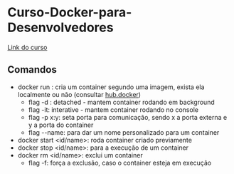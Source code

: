 # Curso-Docker-para-Desenvolvedores

[Link do curso](https://www.udemy.com/course/docker-para-desenvolvedores-com-docker-swarm-e-kubernetes/)

## Comandos
- docker run <image>: cria um container segundo uma imagem, exista ela localmente ou não (consultar [hub.docker](https://hub.docker.com/))
  - flag -d : detached - mantem container rodando em background
  - flag -it: interative - mantem container rodando no console
  - flag -p x:y: seta porta para comunicação, sendo x a porta externa e y a porta do container
  - flag --name: para dar um nome personalizado para um container
- docker start <id/name>: roda container criado previamente
- docker stop <id/name>: para a execução de um container
- docker rm <id/name>: exclui um container
  - flag -f: força a exclusão, caso o container esteja em execução
